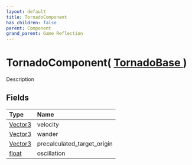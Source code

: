 ```yaml
---
layout: default
title: TornadoComponent
has_children: false
parent: Component
grand_parent: Game Reflection
---
```

# TornadoComponent( [ TornadoBase ](/docs/game-reflection/components/tornado_base) )
Description 

## Fields

| Type | Name |
|:-------------|:--------------|
| [Vector3](/docs/game-reflection/classes/vector3) | velocity |
| [Vector3](/docs/game-reflection/classes/vector3) | wander |
| [Vector3](/docs/game-reflection/classes/vector3) | precalculated_target_origin |
| [float](/docs/game-reflection/components/float) | oscillation |

